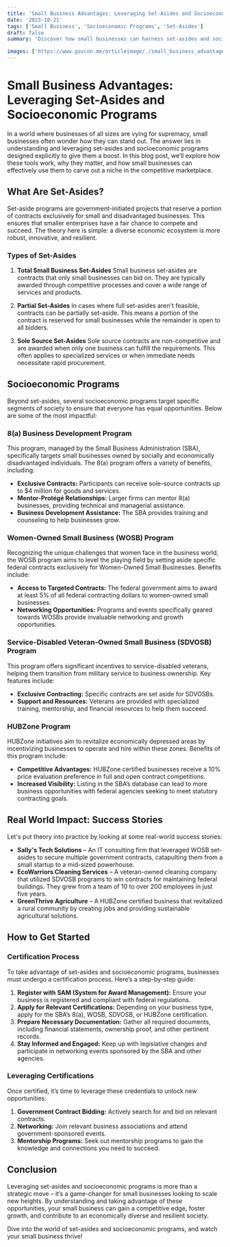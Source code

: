 ```yaml
---
title: 'Small Business Advantages: Leveraging Set-Asides and Socioeconomic Programs'
date: '2023-10-21'
tags: ['Small Business', 'Socioeconomic Programs', 'Set-Asides']
draft: false
summary: 'Discover how small businesses can harness set-asides and socioeconomic programs to gain a competitive edge in the marketplace.'

images: ['https://www.govcon.me/articleimage/./small_business_advantages_leveraging_set_asides_and_socioeconomic_programs.webp']
---
```


# Small Business Advantages: Leveraging Set-Asides and Socioeconomic Programs

In a world where businesses of all sizes are vying for supremacy, small businesses often wonder how they can stand out. The answer lies in understanding and leveraging set-asides and socioeconomic programs designed explicitly to give them a boost. In this blog post, we’ll explore how these tools work, why they matter, and how small businesses can effectively use them to carve out a niche in the competitive marketplace.

## What Are Set-Asides?

Set-aside programs are government-initiated projects that reserve a portion of contracts exclusively for small and disadvantaged businesses. This ensures that smaller enterprises have a fair chance to compete and succeed. The theory here is simple: a diverse economic ecosystem is more robust, innovative, and resilient.

### Types of Set-Asides

1. **Total Small Business Set-Asides**
    Small business set-asides are contracts that only small businesses can bid on. They are typically awarded through competitive processes and cover a wide range of services and products.

2. **Partial Set-Asides**
    In cases where full set-asides aren't feasible, contracts can be partially set-aside. This means a portion of the contract is reserved for small businesses while the remainder is open to all bidders.

3. **Sole Source Set-Asides**
    Sole source contracts are non-competitive and are awarded when only one business can fulfill the requirements. This often applies to specialized services or when immediate needs necessitate rapid procurement.

## Socioeconomic Programs

Beyond set-asides, several socioeconomic programs target specific segments of society to ensure that everyone has equal opportunities. Below are some of the most impactful:

### 8(a) Business Development Program

This program, managed by the Small Business Administration (SBA), specifically targets small businesses owned by socially and economically disadvantaged individuals. The 8(a) program offers a variety of benefits, including:

- **Exclusive Contracts:** Participants can receive sole-source contracts up to $4 million for goods and services.
- **Mentor-Protégé Relationships:** Larger firms can mentor 8(a) businesses, providing technical and managerial assistance.
- **Business Development Assistance:** The SBA provides training and counseling to help businesses grow.

### Women-Owned Small Business (WOSB) Program

Recognizing the unique challenges that women face in the business world, the WOSB program aims to level the playing field by setting aside specific federal contracts exclusively for Women-Owned Small Businesses. Benefits include:

- **Access to Targeted Contracts:** The federal government aims to award at least 5% of all federal contracting dollars to women-owned small businesses.
- **Networking Opportunities:** Programs and events specifically geared towards WOSBs provide invaluable networking and growth opportunities.

### Service-Disabled Veteran-Owned Small Business (SDVOSB) Program

This program offers significant incentives to service-disabled veterans, helping them transition from military service to business ownership. Key features include:

- **Exclusive Contracting:** Specific contracts are set aside for SDVOSBs.
- **Support and Resources:** Veterans are provided with specialized training, mentorship, and financial resources to help them succeed.

### HUBZone Program

HUBZone initiatives aim to revitalize economically depressed areas by incentivizing businesses to operate and hire within these zones. Benefits of this program include:

- **Competitive Advantages:** HUBZone certified businesses receive a 10% price evaluation preference in full and open contract competitions.
- **Increased Visibility:** Listing in the SBA’s database can lead to more business opportunities with federal agencies seeking to meet statutory contracting goals.

## Real World Impact: Success Stories

Let's put theory into practice by looking at some real-world success stories:

- **Sally's Tech Solutions** – An IT consulting firm that leveraged WOSB set-asides to secure multiple government contracts, catapulting them from a small startup to a mid-sized powerhouse.
- **EcoWarriors Cleaning Services** – A veteran-owned cleaning company that utilized SDVOSB programs to win contracts for maintaining federal buildings. They grew from a team of 10 to over 200 employees in just five years.
- **GreenThrive Agriculture** – A HUBZone certified business that revitalized a rural community by creating jobs and providing sustainable agricultural solutions. 

## How to Get Started

### Certification Process

To take advantage of set-asides and socioeconomic programs, businesses must undergo a certification process. Here’s a step-by-step guide:

1. **Register with SAM (System for Award Management):** Ensure your business is registered and compliant with federal regulations.
2. **Apply for Relevant Certifications:** Depending on your business type, apply for the SBA’s 8(a), WOSB, SDVOSB, or HUBZone certification.
3. **Prepare Necessary Documentation:** Gather all required documents, including financial statements, ownership proof, and other pertinent records.
4. **Stay Informed and Engaged:** Keep up with legislative changes and participate in networking events sponsored by the SBA and other agencies.

### Leveraging Certifications

Once certified, it’s time to leverage these credentials to unlock new opportunities:

1. **Government Contract Bidding:** Actively search for and bid on relevant contracts.
2. **Networking:** Join relevant business associations and attend government-sponsored events.
3. **Mentorship Programs:** Seek out mentorship programs to gain the knowledge and connections you need to succeed.

## Conclusion

Leveraging set-asides and socioeconomic programs is more than a strategic move – it’s a game-changer for small businesses looking to scale new heights. By understanding and taking advantage of these opportunities, your small business can gain a competitive edge, foster growth, and contribute to an economically diverse and resilient society.

Dive into the world of set-asides and socioeconomic programs, and watch your small business thrive!